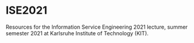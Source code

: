 # ISE2021
Resources for the Information Service Engineering 2021 lecture, summer semester 2021 at Karlsruhe Institute of Technology (KIT).
